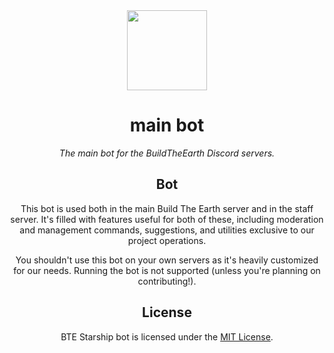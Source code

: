<div align="center">

<img width="128" src="https://cdn.discordapp.com/attachments/716715052002050058/788549494529982505/nordic.gif" />

# main bot

_The main bot for the BuildTheEarth Discord servers._

## Bot

This bot is used both in the main Build The Earth server and in the staff server. It's filled with features useful for both of these, including moderation and management commands, suggestions, and utilities exclusive to our project operations.

You shouldn't use this bot on your own servers as it's heavily customized for our needs. Running the bot is not supported (unless you're planning on contributing!).

## License

BTE Starship bot is licensed under the [MIT License](license).
